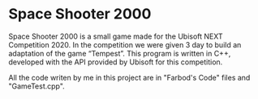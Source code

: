 # Space Shooter 2000
 
Space Shooter 2000 is a small game made for the Ubisoft NEXT Competition 2020. In the competition we were given 3 day to build an adaptation of the game “Tempest”. This program is written in C++, developed with the API provided by Ubisoft for this competition. 

All the code writen by me in this project are in "Farbod's Code" files and "GameTest.cpp".

